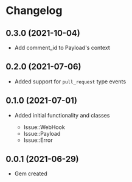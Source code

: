 # Changelog

## 0.3.0 (2021-10-04)

- Add comment_id to Payload's context

## 0.2.0 (2021-07-06)

- Added support for `pull_request` type events

## 0.1.0 (2021-07-01)

- Added initial functionality and classes

  - Issue::WebHook
  - Issue::Payload
  - Issue::Error

## 0.0.1 (2021-06-29)

- Gem created

